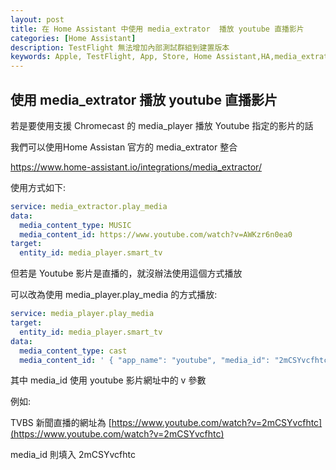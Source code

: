 ```yaml
---
layout: post
title: 在 Home Assistant 中使用 media_extrator  播放 youtube 直播影片
categories: [Home Assistant]
description: TestFlight 無法增加內部測試群組到建置版本
keywords: Apple, TestFlight, App, Store, Home Assistant,HA,media_extrator,youtube,chromecast,智能家居,智能居家,居家自動化
---
```


## 使用 media_extrator  播放 youtube 直播影片

若是要使用支援 Chromecast 的 media_player 播放 Youtube 指定的影片的話

我們可以使用Home Assistan 官方的 media_extrator 整合

<a href="https://www.home-assistant.io/integrations/media_extractor/" target="_blank">https://www.home-assistant.io/integrations/media_extractor/</a>

使用方式如下:

```yaml
service: media_extractor.play_media
data:
  media_content_type: MUSIC
  media_content_id: https://www.youtube.com/watch?v=AWKzr6n0ea0
target:
  entity_id: media_player.smart_tv
```

但若是 Youtube 影片是直播的，就沒辦法使用這個方式播放

可以改為使用 media_player.play_media 的方式播放:

```yaml
service: media_player.play_media
target:
  entity_id: media_player.smart_tv
data:
  media_content_type: cast
  media_content_id: ' { "app_name": "youtube", "media_id": "2mCSYvcfhtc" }'
```

其中 media_id 使用 youtube 影片網址中的 v 參數

例如:

TVBS 新聞直播的網址為 [https://www.youtube.com/watch?v=2mCSYvcfhtc](https://www.youtube.com/watch?v=2mCSYvcfhtc)

media_id 則填入 2mCSYvcfhtc
